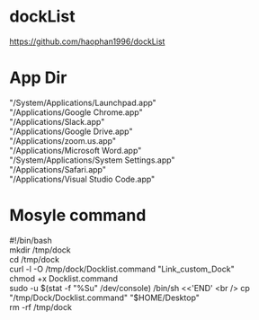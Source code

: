 # dockList
https://github.com/haophan1996/dockList

# App Dir
"/System/Applications/Launchpad.app" <br />
"/Applications/Google Chrome.app" <br />
"/Applications/Slack.app" <br />
"/Applications/Google Drive.app" <br />
"/Applications/zoom.us.app" <br />
"/Applications/Microsoft Word.app" <br />
"/System/Applications/System Settings.app" <br />
"/Applications/Safari.app" <br />
"/Applications/Visual Studio Code.app" <br />

# Mosyle command
#!/bin/bash <br />
mkdir /tmp/dock <br />
cd /tmp/dock <br />
curl -l -O /tmp/dock/Docklist.command  "Link_custom_Dock" <br />
chmod +x Docklist.command <br />
sudo -u $(stat -f "%Su" /dev/console) /bin/sh <<'END' <br />
cp "/tmp/Dock/Docklist.command" "$HOME/Desktop" <br />
rm -rf /tmp/dock <br />